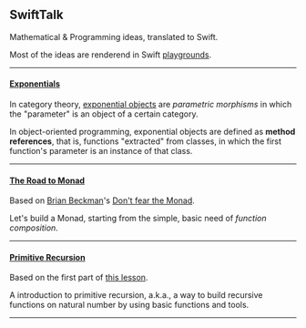 ## SwiftTalk

Mathematical & Programming ideas, translated to Swift.

Most of the ideas are renderend in Swift [playgrounds](https://developer.apple.com/library/ios/recipes/Playground_Help/Chapters/AboutPlaygrounds.html).

---

#### [Exponentials](/Playgrounds/Exponentials.playground/Contents.swift)

In category theory, [exponential objects](https://en.wikipedia.org/wiki/Exponential_object) are *parametric morphisms* in which the "parameter" is an object of a certain category.

In object-oriented programming, exponential objects are defined as **method references**, that is, functions "extracted" from classes, in which the first function's parameter is an instance of that class.

---

#### [The Road to Monad](/Playgrounds/TheRoadToMonad.playground/Contents.swift)

Based on [Brian Beckman](https://twitter.com/lorentzframe)'s [Don't fear the Monad](https://www.youtube.com/watch?v=ZhuHCtR3xq8).

Let's build a Monad, starting from the simple, basic need of *function composition*.

---

#### [Primitive Recursion](/Playgrounds/PrimitiveRecursion.playground/Contents.swift)

Based on the first part of [this lesson](http://www.cs.cmu.edu/~cdm/pdf/PrimRec-6up.pdf).

A introduction to primitive recursion, a.k.a., a way to build recursive functions on natural number by using basic functions and tools.

---
